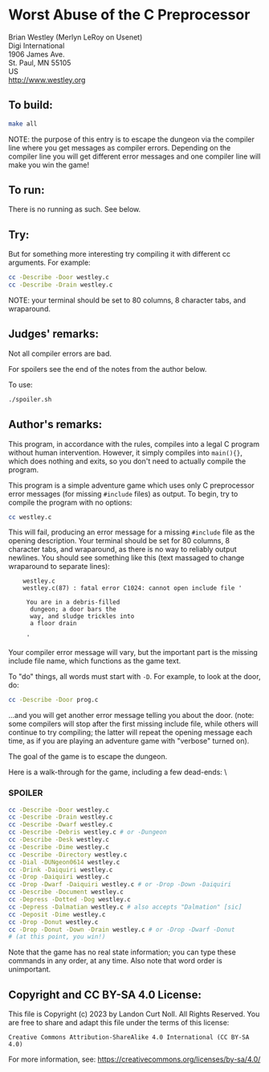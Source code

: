 # Worst Abuse of the C Preprocessor

Brian Westley (Merlyn LeRoy on Usenet)\
Digi International\
1906 James Ave.\
St. Paul, MN  55105\
US\
<http://www.westley.org>


## To build:

```sh
make all
```

NOTE: the purpose of this entry is to escape the dungeon via the compiler line
where you get messages as compiler errors. Depending on the compiler line you
will get different error messages and one compiler line will make you win the
game!


## To run:

There is no running as such. See below.


## Try:

But for something more interesting try compiling it with
different cc arguments.  For example:

```sh
cc -Describe -Door westley.c
cc -Describe -Drain westley.c
```

NOTE: your terminal should be set to 80 columns, 8 character tabs, and
wraparound.


## Judges' remarks:

Not all compiler errors are bad.

For spoilers see the end of the notes from the author below.

To use:

```sh
./spoiler.sh
```


## Author's remarks:

This program, in accordance with the rules, compiles into a legal
C program without human intervention.  However, it simply compiles
into `main(){}`, which does nothing and exits, so you don't need
to actually compile the program.

This program is a simple adventure game which uses only C preprocessor
error messages (for missing `#include` files) as output.  To begin,
try to compile the program with no options:

```sh
cc westley.c
```

This will fail, producing an error message for a missing `#include`
file as the opening description.  Your terminal should be set for
80 columns, 8 character tabs, and wraparound, as there is no way
to reliably output newlines.  You should see something like this
(text massaged to change wraparound to separate lines):

```
    westley.c
    westley.c(87) : fatal error C1024: cannot open include file '

     You are in a debris-filled
      dungeon; a door bars the
      way, and sludge trickles into
      a floor drain

     '
```

Your compiler error message will vary, but the important part is the
missing include file name, which functions as the game text.

To "do" things, all words must start with `-D`.  For example, to
look at the door, do:

```sh
cc -Describe -Door prog.c
```

...and you will get another error message telling you about the door.
(note: some compilers will stop after the first missing include file,
while others will continue to try compiling; the latter will repeat
the opening message each time, as if you are playing an adventure game
with "verbose" turned on).

The goal of the game is to escape the dungeon.

Here is a walk-through for the game, including a few dead-ends:
\
### SPOILER

```sh
cc -Describe -Door westley.c
cc -Describe -Drain westley.c
cc -Describe -Dwarf westley.c
cc -Describe -Debris westley.c # or -Dungeon
cc -Describe -Desk westley.c
cc -Describe -Dime westley.c
cc -Describe -Directory westley.c
cc -Dial -DUNgeon0614 westley.c
cc -Drink -Daiquiri westley.c
cc -Drop -Daiquiri westley.c
cc -Drop -Dwarf -Daiquiri westley.c # or -Drop -Down -Daiquiri
cc -Describe -Document westley.c
cc -Depress -Dotted -Dog westley.c
cc -Depress -Dalmatian westley.c # also accepts "Dalmation" [sic]
cc -Deposit -Dime westley.c
cc -Drop -Donut westley.c
cc -Drop -Donut -Down -Drain westley.c # or -Drop -Dwarf -Donut
# (at this point, you win!)
```

Note that the game has no real state information; you can type these
commands in any order, at any time.  Also note that word order is
unimportant.


## Copyright and CC BY-SA 4.0 License:

This file is Copyright (c) 2023 by Landon Curt Noll.  All Rights Reserved.
You are free to share and adapt this file under the terms of this license:

    Creative Commons Attribution-ShareAlike 4.0 International (CC BY-SA 4.0)

For more information, see: https://creativecommons.org/licenses/by-sa/4.0/
